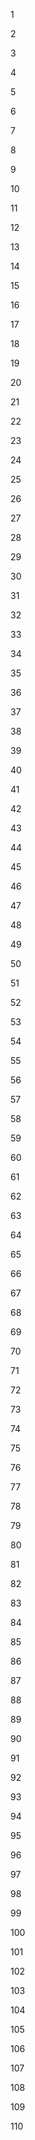 1

2

3

4

5

6

7

8

9

10

11

12

13

14

15

16

17

18

19

20

21

22

23

24

25

26

27

28

29

30

31

32

33

34

35

36

37

38

39

40

41

42

43

44

45

46

47

48

49

50

51

52

53

54

55

56

57

58

59

60

61

62

63

64

65

66

67

68

69

70

71

72

73

74

75

76

77

78

79

80

81

82

83

84

85

86

87

88

89

90

91

92

93

94

95

96

97

98

99

100

101

102

103

104

105

106

107

108

109

110

